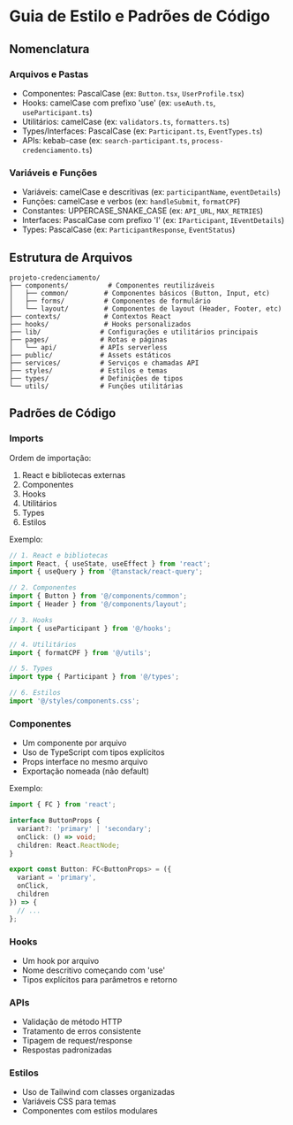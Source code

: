 # Guia de Estilo e Padrões de Código

## Nomenclatura

### Arquivos e Pastas
- Componentes: PascalCase (ex: `Button.tsx`, `UserProfile.tsx`)
- Hooks: camelCase com prefixo 'use' (ex: `useAuth.ts`, `useParticipant.ts`)
- Utilitários: camelCase (ex: `validators.ts`, `formatters.ts`)
- Types/Interfaces: PascalCase (ex: `Participant.ts`, `EventTypes.ts`)
- APIs: kebab-case (ex: `search-participant.ts`, `process-credenciamento.ts`)

### Variáveis e Funções
- Variáveis: camelCase e descritivas (ex: `participantName`, `eventDetails`)
- Funções: camelCase e verbos (ex: `handleSubmit`, `formatCPF`)
- Constantes: UPPERCASE_SNAKE_CASE (ex: `API_URL`, `MAX_RETRIES`)
- Interfaces: PascalCase com prefixo 'I' (ex: `IParticipant`, `IEventDetails`)
- Types: PascalCase (ex: `ParticipantResponse`, `EventStatus`)

## Estrutura de Arquivos

```
projeto-credenciamento/
├── components/          # Componentes reutilizáveis
│   ├── common/         # Componentes básicos (Button, Input, etc)
│   ├── forms/          # Componentes de formulário
│   └── layout/         # Componentes de layout (Header, Footer, etc)
├── contexts/           # Contextos React
├── hooks/              # Hooks personalizados
├── lib/               # Configurações e utilitários principais
├── pages/             # Rotas e páginas
│   └── api/           # APIs serverless
├── public/            # Assets estáticos
├── services/          # Serviços e chamadas API
├── styles/            # Estilos e temas
├── types/             # Definições de tipos
└── utils/             # Funções utilitárias
```

## Padrões de Código

### Imports
Ordem de importação:
1. React e bibliotecas externas
2. Componentes
3. Hooks
4. Utilitários
5. Types
6. Estilos

Exemplo:
```typescript
// 1. React e bibliotecas
import React, { useState, useEffect } from 'react';
import { useQuery } from '@tanstack/react-query';

// 2. Componentes
import { Button } from '@/components/common';
import { Header } from '@/components/layout';

// 3. Hooks
import { useParticipant } from '@/hooks';

// 4. Utilitários
import { formatCPF } from '@/utils';

// 5. Types
import type { Participant } from '@/types';

// 6. Estilos
import '@/styles/components.css';
```

### Componentes
- Um componente por arquivo
- Uso de TypeScript com tipos explícitos
- Props interface no mesmo arquivo
- Exportação nomeada (não default)

Exemplo:
```typescript
import { FC } from 'react';

interface ButtonProps {
  variant?: 'primary' | 'secondary';
  onClick: () => void;
  children: React.ReactNode;
}

export const Button: FC<ButtonProps> = ({
  variant = 'primary',
  onClick,
  children
}) => {
  // ...
};
```

### Hooks
- Um hook por arquivo
- Nome descritivo começando com 'use'
- Tipos explícitos para parâmetros e retorno

### APIs
- Validação de método HTTP
- Tratamento de erros consistente
- Tipagem de request/response
- Respostas padronizadas

### Estilos
- Uso de Tailwind com classes organizadas
- Variáveis CSS para temas
- Componentes com estilos modulares